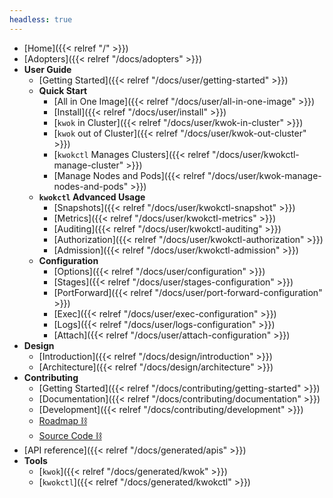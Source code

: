 ```yaml
---
headless: true
---
```


- [Home]({{< relref "/" >}})
- [Adopters]({{< relref "/docs/adopters" >}})
- **User Guide**
  - [Getting Started]({{< relref "/docs/user/getting-started" >}})
  - **Quick Start**
    - [All in One Image]({{< relref "/docs/user/all-in-one-image" >}})
    - [Install]({{< relref "/docs/user/install" >}})
    - [`kwok` in Cluster]({{< relref "/docs/user/kwok-in-cluster" >}})
    - [`kwok` out of Cluster]({{< relref "/docs/user/kwok-out-cluster" >}})
    - [`kwokctl` Manages Clusters]({{< relref "/docs/user/kwokctl-manage-cluster" >}})
    - [Manage Nodes and Pods]({{< relref "/docs/user/kwok-manage-nodes-and-pods" >}})
  - **`kwokctl` Advanced Usage**
    - [Snapshots]({{< relref "/docs/user/kwokctl-snapshot" >}})
    - [Metrics]({{< relref "/docs/user/kwokctl-metrics" >}})
    - [Auditing]({{< relref "/docs/user/kwokctl-auditing" >}})
    - [Authorization]({{< relref "/docs/user/kwokctl-authorization" >}})
    - [Admission]({{< relref "/docs/user/kwokctl-admission" >}})
  - **Configuration**
    - [Options]({{< relref "/docs/user/configuration" >}})
    - [Stages]({{< relref "/docs/user/stages-configuration" >}})
    - [PortForward]({{< relref "/docs/user/port-forward-configuration" >}})
    - [Exec]({{< relref "/docs/user/exec-configuration" >}})
    - [Logs]({{< relref "/docs/user/logs-configuration" >}})
    - [Attach]({{< relref "/docs/user/attach-configuration" >}})
- **Design**
  - [Introduction]({{< relref "/docs/design/introduction" >}})
  - [Architecture]({{< relref "/docs/design/architecture" >}})
- **Contributing**
  - [Getting Started]({{< relref "/docs/contributing/getting-started" >}})
  - [Documentation]({{< relref "/docs/contributing/documentation" >}})
  - [Development]({{< relref "/docs/contributing/development" >}})
  - [Roadmap ⛓](https://github.com/orgs/kubernetes-sigs/projects/21)
  - [Source Code ⛓](https://github.com/kubernetes-sigs/kwok)
- [API reference]({{< relref "/docs/generated/apis" >}})
- **Tools**
  - [`kwok`]({{< relref "/docs/generated/kwok" >}})
  - [`kwokctl`]({{< relref "/docs/generated/kwokctl" >}})
